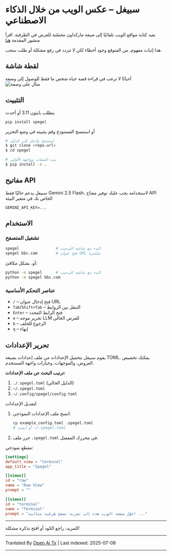 # سبيغل – عكس الويب من خلال الذكاء الاصطناعي

يعيد كتابة مواقع الويب تلقائيًا إلى صيغة ماركداون محسّنة للعرض في الطرفية.
اقرأ منشور المقدمة [هنا](https://simedw.com/2025/06/23/introducing-spegel/)

هذا إثبات مفهوم، من المتوقع وجود أخطاء لكن لا تتردد في رفع مشكلة أو طلب سحب.

## لقطة شاشة
أحيانًا لا ترغب في قراءة قصة حياة شخص ما فقط للوصول إلى وصفة
![مثال على وصفة](https://simedw.com/2025/06/23/introducing-spegel/images/recipe_example.png)


## التثبيت

يتطلب بايثون 3.11 أو أحدث

```
pip install spegel
```
أو استنسخ المستودع وقم بتثبيته في وضع التحرير

```bash
# استنسخ وادخل إلى الدليل
$ git clone <repo-url>
$ cd spegel

# ثبت التبعيات وواجهة الأوامر
$ pip install -e .
```

## مفاتيح API
سبيغل يدعم حاليًا فقط Gemini 2.5 Flash، لاستخدامه يجب عليك توفير مفتاح API الخاص بك في متغير البيئة

```
GEMINI_API_KEY=...
```


## الاستخدام

### تشغيل المتصفح

```bash
spegel                # البدء مع شاشة الترحيب
spegel bbc.com        # فتح عنوان URL مباشرة
```

أو، بشكل مكافئ:

```bash
python -m spegel      # البدء مع شاشة الترحيب
python -m spegel bbc.com
```

### عناصر التحكم الأساسية
- `/`         – فتح إدخال عنوان URL
- `Tab`/`Shift+Tab` – التنقل بين الروابط
- `Enter`     – فتح الرابط المحدد
- `e`         – تحرير موجه LLM للعرض الحالي
- `b`         – الرجوع للخلف
- `q`         – إنهاء

## تحرير الإعدادات

يقوم سبيغل بتحميل الإعدادات من ملف إعدادات بصيغة TOML. يمكنك تخصيص العروض، والموجهات، وخيارات واجهة المستخدم.

**ترتيب البحث عن ملف الإعدادات:**
1. `./.spegel.toml` (الدليل الحالي)
2. `~/.spegel.toml`
3. `~/.config/spegel/config.toml`

لتعديل الإعدادات:
1. انسخ ملف الإعدادات النموذجي:
   ```bash
   cp example_config.toml .spegel.toml
   # أو أنشئ ~/.spegel.toml
   ```
2. حرر ملف `.spegel.toml` في محررك المفضل.

مقطع نموذجي:
```toml
[settings]
default_view = "terminal"
app_title = "Spegel"

[[views]]
id = "raw"
name = "Raw View"
prompt = ""

[[views]]
id = "terminal"
name = "Terminal"
prompt = "حوّل صفحة الويب هذه إلى تجربة تصفح طرفية مثالية! ..."
```

---

للمزيد، راجع الكود أو افتح تذكرة مشكلة!

---

Tranlated By [Open Ai Tx](https://github.com/OpenAiTx/OpenAiTx) | Last indexed: 2025-07-08

---